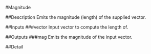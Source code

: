 #Magnitude

##Description
Emits the magnitude (length) of the supplied vector.

##Inputs
###vector
Input vector to compute the length of.

##Outputs
###mag
Emits the magnitude of the input vector.

##Detail

